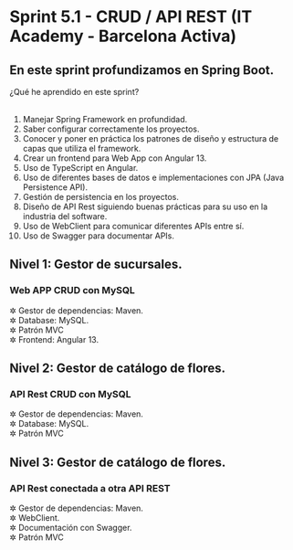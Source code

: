 # Sprint 5.1 - CRUD / API REST (IT Academy - Barcelona Activa)

## En este sprint profundizamos en Spring Boot. 


<summary>¿Qué he aprendido en este sprint?</summary>
<br />
<ol>
  <li>Manejar Spring Framework en profundidad.</li>
  <li>Saber configurar correctamente los proyectos.</li>
  <li>Conocer y poner en práctica los patrones de diseño y estructura de capas que utiliza el framework.</li>
  <li>Crear un frontend para Web App con Angular 13.</li>
  <li>Uso de TypeScript en Angular.</li>
  <li>Uso de diferentes bases de datos e implementaciones con JPA (Java Persistence API).</li>
  <li>Gestión de persistencia en los proyectos.</li>
  <li>Diseño de API Rest siguiendo buenas prácticas para su uso en la industria del software.</li>
  <li>Uso de WebClient para comunicar diferentes APIs entre sí.</li>
   <li>Uso de Swagger para documentar APIs.</li>
</ol>

## Nivel 1: Gestor de sucursales.

### Web APP CRUD con MySQL

✲ Gestor de dependencias: Maven. <br />
✲ Database: MySQL. <br />
✲ Patrón MVC <br />
✲ Frontend: Angular 13. <br />

## Nivel 2: Gestor de catálogo de flores.

### API Rest CRUD con MySQL

✲ Gestor de dependencias: Maven. <br />
✲ Database: MySQL. <br />
✲ Patrón MVC <br />

## Nivel 3: Gestor de catálogo de flores.

### API Rest conectada a otra API REST

✲ Gestor de dependencias: Maven. <br />
✲ WebClient. <br />
✲ Documentación con Swagger. <br />
✲ Patrón MVC <br />


